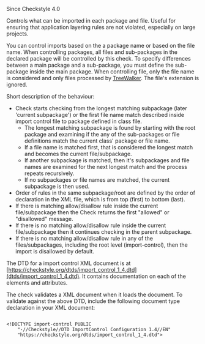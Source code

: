 Since Checkstyle 4.0

Controls what can be imported in each package and file. Useful for
ensuring that application layering rules are not violated,
especially on large projects.

You can control imports based on the a package name or based on the file
name. When controlling packages, all files and sub-packages in the declared
package will be controlled by this check. To specify differences between a main package
and a sub-package, you must define the sub-package inside the main package. When
controlling file, only the file name is considered and only files processed by
[TreeWalker](https://checkstyle.org/config.html#TreeWalker). The file's extension is ignored.

Short description of the behaviour:

* Check starts checking from the longest matching subpackage (later 'current subpackage') or the first file name match described inside import control file to package defined in class file.
  * The longest matching subpackage is found by starting with the root package and examining if the any of the sub-packages or file definitions match the current class' package or file name.
  * If a file name is matched first, that is considered the longest match and becomes the current file/subpackage.
  * If another subpackage is matched, then it's subpackages and file names are examined for the next longest match and the process repeats recursively.
  * If no subpackages or file names are matched, the current subpackage is then used.
* Order of rules in the same subpackage/root are defined by the order of declaration in the XML file, which is from top (first) to bottom (last).
* If there is matching allow/disallow rule inside the current file/subpackage then the Check returns the first "allowed" or "disallowed" message.
* If there is no matching allow/disallow rule inside the current file/subpackage then it continues checking in the parent subpackage.
* If there is no matching allow/disallow rule in any of the files/subpackages, including the root level (import-control), then the import is disallowed by default.

The DTD for a import control XML document is at [https://checkstyle.org/dtds/import_control_1_4.dtd](dtds/import_control_1_4.dtd). It
contains documentation on each of the elements and attributes.

The check validates a XML document when it loads the document.
To validate against the above DTD, include the following
document type declaration in your XML document:

```

<!DOCTYPE import-control PUBLIC
    "-//Checkstyle//DTD ImportControl Configuration 1.4//EN"
    "https://checkstyle.org/dtds/import_control_1_4.dtd">
        
```

